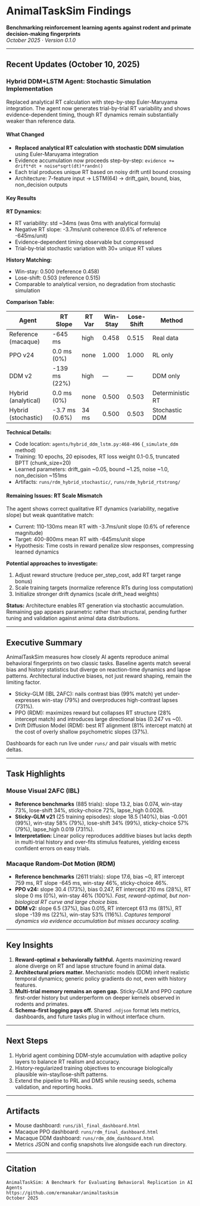 # AnimalTaskSim Findings

**Benchmarking reinforcement learning agents against rodent and primate decision-making fingerprints**  
*October 2025 · Version 0.1.0*

---

## Recent Updates (October 10, 2025)

### Hybrid DDM+LSTM Agent: Stochastic Simulation Implementation

Replaced analytical RT calculation with step-by-step Euler-Maruyama integration. The agent now generates trial-by-trial RT variability and shows evidence-dependent timing, though RT dynamics remain substantially weaker than reference data.

#### What Changed

- **Replaced analytical RT calculation with stochastic DDM simulation** using Euler-Maruyama integration
- Evidence accumulation now proceeds step-by-step: `evidence += drift*dt + noise*sqrt(dt)*randn()`
- Each trial produces unique RT based on noisy drift until bound crossing
- Architecture: 7-feature input → LSTM(64) → drift_gain, bound, bias, non_decision outputs

#### Key Results

**RT Dynamics:**

- RT variability: std ~34ms (was 0ms with analytical formula)
- Negative RT slope: -3.7ms/unit coherence (0.6% of reference -645ms/unit)
- Evidence-dependent timing observable but compressed
- Trial-by-trial stochastic variation with 30+ unique RT values

**History Matching:**

- Win-stay: 0.500 (reference 0.458)
- Lose-shift: 0.503 (reference 0.515)
- Comparable to analytical version, no degradation from stochastic simulation

**Comparison Table:**

| Agent                    | RT Slope    | RT Var | Win-Stay | Lose-Shift | Method           |
|--------------------------|-------------|--------|----------|------------|------------------|
| Reference (macaque)      | -645 ms     | high   | 0.458    | 0.515      | Real data        |
| PPO v24                  | 0.0 ms (0%) | none   | 1.000    | 1.000      | RL only          |
| DDM v2                   | -139 ms (22%)| high   | —        | —          | DDM only         |
| Hybrid (analytical)      | 0.0 ms (0%) | none   | 0.500    | 0.503      | Deterministic RT |
| Hybrid (stochastic)      | -3.7 ms (0.6%) | 34 ms | 0.500    | 0.503     | Stochastic DDM   |

**Technical Details:**

- Code location: `agents/hybrid_ddm_lstm.py:468-496` (`_simulate_ddm` method)
- Training: 10 epochs, 20 episodes, RT loss weight 0.1-0.5, truncated BPTT (chunk_size=20)
- Learned parameters: drift_gain ~0.05, bound ~1.25, noise ~1.0, non_decision ~151ms
- Artifacts: `runs/rdm_hybrid_stochastic/`, `runs/rdm_hybrid_rtstrong/`

#### Remaining Issues: RT Scale Mismatch

The agent shows correct qualitative RT dynamics (variability, negative slope) but weak quantitative match:

- Current: 110-130ms mean RT with -3.7ms/unit slope (0.6% of reference magnitude)
- Target: 400-800ms mean RT with -645ms/unit slope
- Hypothesis: Time costs in reward penalize slow responses, compressing learned dynamics

**Potential approaches to investigate:**

1. Adjust reward structure (reduce per_step_cost, add RT target range bonus)
2. Scale training targets (normalize reference RTs during loss computation)
3. Initialize stronger drift dynamics (scale drift_head weights)

**Status:** Architecture enables RT generation via stochastic accumulation. Remaining gap appears parametric rather than structural, pending further tuning and validation against animal data distributions.

---

## Executive Summary

AnimalTaskSim measures how closely AI agents reproduce animal behavioral fingerprints on two classic tasks. Baseline agents match several bias and history statistics but diverge on reaction-time dynamics and lapse patterns. Architectural inductive biases, not just reward shaping, remain the limiting factor.

- Sticky-GLM (IBL 2AFC): nails contrast bias (99% match) yet under-expresses win-stay (79%) and overproduces high-contrast lapses (731%).
- PPO (RDM): maximizes reward but collapses RT structure (28% intercept match) and introduces large directional bias (0.247 vs ~0).
- Drift Diffusion Model (RDM): best RT alignment (81% intercept match) at the cost of overly shallow psychometric slopes (37%).

Dashboards for each run live under `runs/` and pair visuals with metric deltas.

---

## Task Highlights

### Mouse Visual 2AFC (IBL)

- **Reference benchmarks** (885 trials): slope 13.2, bias 0.074, win-stay 73%, lose-shift 34%, sticky-choice 72%, lapse_high 0.0026.
- **Sticky-GLM v21** (25 training episodes): slope 18.5 (140%), bias -0.001 (99%), win-stay 58% (79%), lose-shift 34% (99%), sticky-choice 57% (79%), lapse_high 0.019 (731%).
- **Interpretation:** Linear policy reproduces additive biases but lacks depth in multi-trial history and over-fits stimulus features, yielding excess confident errors on easy trials.

### Macaque Random-Dot Motion (RDM)

- **Reference benchmarks** (2611 trials): slope 17.6, bias ~0, RT intercept 759 ms, RT slope -645 ms, win-stay 46%, sticky-choice 46%.
- **PPO v24:** slope 30.4 (173%), bias 0.247, RT intercept 210 ms (28%), RT slope 0 ms (0%), win-stay 46% (100%).  *Fast, reward-optimal, but non-biological RT curve and large choice bias.*
- **DDM v2:** slope 6.5 (37%), bias 0.015, RT intercept 613 ms (81%), RT slope -139 ms (22%), win-stay 53% (116%).  *Captures temporal dynamics via evidence accumulation but misses accuracy scaling.*

---

## Key Insights

1. **Reward-optimal ≠ behaviorally faithful.** Agents maximizing reward alone diverge on RT and lapse structure found in animal data.
2. **Architectural priors matter.** Mechanistic models (DDM) inherit realistic temporal dynamics; generic policy gradients do not, even with history features.
3. **Multi-trial memory remains an open gap.** Sticky-GLM and PPO capture first-order history but underperform on deeper kernels observed in rodents and primates.
4. **Schema-first logging pays off.** Shared `.ndjson` format lets metrics, dashboards, and future tasks plug in without interface churn.

---

## Next Steps

1. Hybrid agent combining DDM-style accumulation with adaptive policy layers to balance RT realism and accuracy.
2. History-regularized training objectives to encourage biologically plausible win-stay/lose-shift patterns.
3. Extend the pipeline to PRL and DMS while reusing seeds, schema validation, and reporting hooks.

---

## Artifacts

- Mouse dashboard: `runs/ibl_final_dashboard.html`
- Macaque PPO dashboard: `runs/rdm_final_dashboard.html`
- Macaque DDM dashboard: `runs/rdm_ddm_dashboard.html`
- Metrics JSON and config snapshots live alongside each run directory.

---

## Citation

```text
AnimalTaskSim: A Benchmark for Evaluating Behavioral Replication in AI Agents
https://github.com/ermanakar/animaltasksim
October 2025
```
